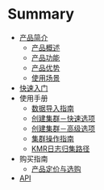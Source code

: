 # Summary

* [产品简介](README.md)
   * [产品概述](chan_pin_gai_shu.md)
   * [产品功能](chan_pin_gong_neng.md)
   * [产品优势](chan_pin_you_shi.md)
   * [使用场景](shi_yong_chang_jing.md)
* [快速入门](chapter1.md)
* 使用手册
   * [数据导入指南](shu_ju_dao_ru_zhi_nan.md)
   * [创建集群－快速选项](chuang_jian_ji_qun.md)
   * [创建集群－高级选项](chuang_jian_ji_qun_ff0d_gao_ji_xuan_xiang.md)
   * [集群操作指南](ji_qun_cao_zuo_zhi_nan.md)
   * [KMR日志归集路径](kmrri_zhi_gui_ji_lu_jing.md)
* 购买指南
   * [产品定价与选购](chan_pin_ding_jia_yu_xuan_gou.md)
* [API](api.md)

